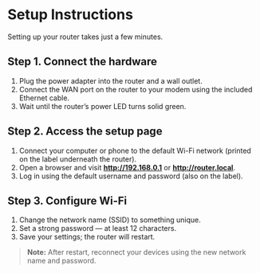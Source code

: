 # Setup Instructions

Setting up your router takes just a few minutes.

## Step 1. Connect the hardware
1. Plug the power adapter into the router and a wall outlet.
2. Connect the WAN port on the router to your modem using the included Ethernet cable.
3. Wait until the router’s power LED turns solid green.

## Step 2. Access the setup page
1. Connect your computer or phone to the default Wi-Fi network (printed on the label underneath the router).
2. Open a browser and visit **http://192.168.0.1** or **http://router.local**.
3. Log in using the default username and password (also on the label).

## Step 3. Configure Wi-Fi
1. Change the network name (SSID) to something unique.
2. Set a strong password — at least 12 characters.
3. Save your settings; the router will restart.

> **Note:** After restart, reconnect your devices using the new network name and password.

